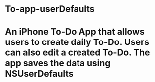 # To-app-userDefaults
# An iPhone To-Do App that allows users to create daily To-Do. Users can also edit a created To-Do. The app saves the data using NSUserDefaults 
